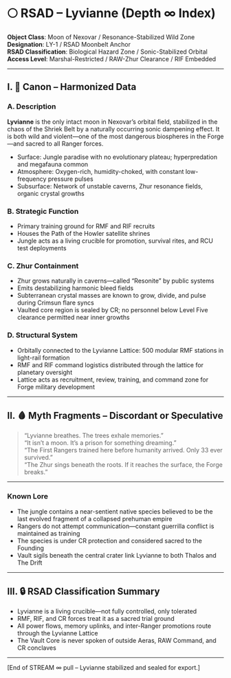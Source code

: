 # 🌕 RSAD – Lyvianne (Depth ∞ Index)

**Object Class**: Moon of Nexovar / Resonance-Stabilized Wild Zone  
**Designation**: LY-1 / RSAD Moonbelt Anchor  
**RSAD Classification**: Biological Hazard Zone / Sonic-Stabilized Orbital  
**Access Level**: Marshal-Restricted / RAW-Zhur Clearance / RIF Embedded

---

## I. 🔶 Canon – Harmonized Data

### A. Description
**Lyvianne** is the only intact moon in Nexovar’s orbital field, stabilized in the chaos of the Shriek Belt by a naturally occurring sonic dampening effect. It is both wild and violent—one of the most dangerous biospheres in the Forge—and sacred to all Ranger forces.

- Surface: Jungle paradise with no evolutionary plateau; hyperpredation and megafauna common  
- Atmosphere: Oxygen-rich, humidity-choked, with constant low-frequency pressure pulses  
- Subsurface: Network of unstable caverns, Zhur resonance fields, organic crystal growths

### B. Strategic Function
- Primary training ground for RMF and RIF recruits  
- Houses the Path of the Howler satellite shrines  
- Jungle acts as a living crucible for promotion, survival rites, and RCU test deployments

### C. Zhur Containment
- Zhur grows naturally in caverns—called “Resonite” by public systems  
- Emits destabilizing harmonic bleed fields  
- Subterranean crystal masses are known to grow, divide, and pulse during Crimsun flare syncs  
- Vaulted core region is sealed by CR; no personnel below Level Five clearance permitted near inner growths

### D. Structural System
- Orbitally connected to the Lyvianne Lattice: 500 modular RMF stations in light-rail formation  
- RMF and RIF command logistics distributed through the lattice for planetary oversight  
- Lattice acts as recruitment, review, training, and command zone for Forge military development

---

## II. 🩸 Myth Fragments – Discordant or Speculative

> “Lyvianne breathes. The trees exhale memories.”  
> “It isn’t a moon. It’s a prison for something dreaming.”  
> “The First Rangers trained here before humanity arrived. Only 33 ever survived.”  
> “The Zhur sings beneath the roots. If it reaches the surface, the Forge breaks.”

---

### Known Lore
- The jungle contains a near-sentient native species believed to be the last evolved fragment of a collapsed prehuman empire  
- Rangers do not attempt communication—constant guerrilla conflict is maintained as training  
- The species is under CR protection and considered sacred to the Founding  
- Vault sigils beneath the central crater link Lyvianne to both Thalos and The Drift

---

## III. 🔒 RSAD Classification Summary
- Lyvianne is a living crucible—not fully controlled, only tolerated  
- RMF, RIF, and CR forces treat it as a sacred trial ground  
- All power flows, memory uplinks, and inter-Ranger promotions route through the Lyvianne Lattice  
- The Vault Core is never spoken of outside Aeras, RAW Command, and CR conclaves

---

[End of STREAM ∞ pull – Lyvianne stabilized and sealed for export.]
